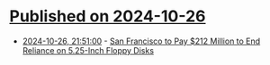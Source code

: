 # [Published on 2024-10-26](index.md)

* [2024-10-26, 21:51:00](https://soylentnews.org/article.pl?sid=24/10/24/1732236&from=rss) - [San Francisco to Pay $212 Million to End Reliance on 5.25-Inch Floppy Disks](https://soylentnews.org/article.pl?sid=24/10/24/1732236&from=rss)
